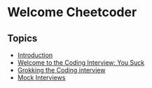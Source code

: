 
# Welcome Cheetcoder



## Topics

* [Introduction](markdown/introduction.md)
* [Welcome to the Coding Interview: You Suck](markdown/yousuck.md)
* [Grokking the Coding interview](markdown/grokking.md)
* [Mock Interviews](markdown/mock_interviews.md)


